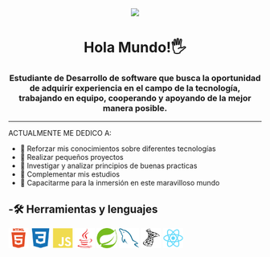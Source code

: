 
<div id="header" align="center">
    <img src="https://media.giphy.com/media/bGgsc5mWoryfgKBx1u/giphy.gif" width="200">
    <h1 align="center">Hola Mundo!🖐</h1>
    <h3 align="center"> Estudiante de Desarrollo de software que busca la oportunidad de adquirir experiencia en el campo de la tecnología, trabajando en equipo,  cooperando y apoyando de la mejor manera posible.
    </h3>
</div>

<!--
**miloRobles/miloRobles** is a ✨ _special_ ✨ repository because its `README.md` (this file) appears on your GitHub profile.

Here are some ideas to get you started:-->
---
ACTUALMENTE ME DEDICO A:
- 🔭 Reforzar mis conocimientos sobre diferentes tecnologías
- 🌱 Realizar pequeños proyectos  
- 👯 Investigar y analizar principios de buenas practicas 
- 🤔 Complementar mis estudios 
- 💬 Capacitarme para la inmersión en este maravilloso mundo   

<h2 align="left"> -🛠 Herramientas y lenguajes</h2>
<div>
    <img src="https://github.com/devicons/devicon/blob/master/icons/html5/html5-plain-wordmark.svg" alt="html" width="40" height="40">
    <img src="https://github.com/devicons/devicon/blob/master/icons/css3/css3-plain.svg" alt="css" width="40" height="40">
    <img src="https://github.com/devicons/devicon/blob/master/icons/javascript/javascript-plain.svg" alt="javascript" width="40" height="40">
    <img src="https://github.com/devicons/devicon/blob/master/icons/java/java-plain.svg" alt="java" width="40" height="40">
    <img src="https://github.com/devicons/devicon/blob/master/icons/spring/spring-original.svg" alt="springboot" width="40" height="40">
    <img src="https://github.com/devicons/devicon/blob/master/icons/mysql/mysql-plain.svg" alt="mysql" width="40" height="40">
    <img src="https://github.com/devicons/devicon/blob/master/icons/microsoftsqlserver/microsoftsqlserver-plain.svg" alt="sqlserver" width="40" height="40">
    <img src="https://github.com/devicons/devicon/blob/master/icons/react/react-original.svg" alt="react" width="40" height="40">
</div>
